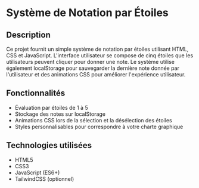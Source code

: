 # Système de Notation par Étoiles

## Description
Ce projet fournit un simple système de notation par étoiles utilisant HTML, CSS et JavaScript. L'interface utilisateur se compose de cinq étoiles que les utilisateurs peuvent cliquer pour donner une note. Le système utilise également localStorage pour sauvegarder la dernière note donnée par l'utilisateur et des animations CSS pour améliorer l'expérience utilisateur.

## Fonctionnalités
- Évaluation par étoiles de 1 à 5
- Stockage des notes sur localStorage
- Animations CSS lors de la sélection et la désélection des étoiles
- Styles personnalisables pour correspondre à votre charte graphique

## Technologies utilisées
- HTML5
- CSS3
- JavaScript (ES6+)
- TailwindCSS (optionnel)